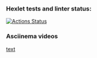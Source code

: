 ### Hexlet tests and linter status:
[![Actions Status](https://github.com/Sgutierrezgf/fullstack-javascript-project-103/actions/workflows/hexlet-check.yml/badge.svg)](https://github.com/Sgutierrezgf/fullstack-javascript-project-103/actions)


### Asciinema videos

[text](https://asciinema.org/connect/9077697b-061c-48c0-a7af-58aec0e9ffbe)